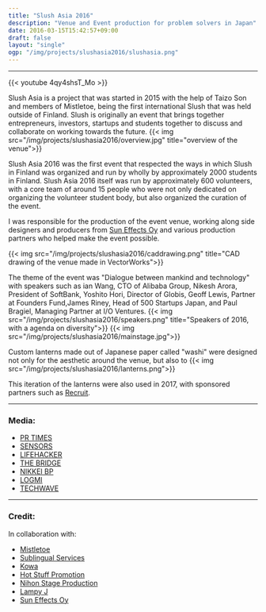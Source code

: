 ```yaml
---
title: "Slush Asia 2016"
description: "Venue and Event production for problem solvers in Japan"
date: 2016-03-15T15:42:57+09:00
draft: false
layout: "single"
ogp: "/img/projects/slushasia2016/slushasia.png"
---
```

---


{{< youtube 4qy4shsT_Mo >}}

Slush Asia is a project that was started in 2015 with the help of Taizo Son and members of Mistletoe, being the first international Slush that was held outside of Finland.
Slush is originally an event that brings together entrepreneurs, investors, startups and students together to discuss and collaborate on working towards the future.
{{< img src="/img/projects/slushasia2016/overview.jpg" title="overview of the venue">}}

Slush Asia 2016 was the first event that respected the ways in which Slush in Finland was organized and run by wholly by approximately 2000 students in Finland. Slush Asia 2016 itself was run by approximately 600 volunteers, with a core team of around 15 people who were not only dedicated on organizing the volunteer student body, but also organized the curation of the event.

I was responsible for the production of the event venue, working along side designers and producers from [Sun Effects Oy](http://www.suneffects.fi/) and various production partners who helped make the event possible.

{{< img src="/img/projects/slushasia2016/caddrawing.png" title="CAD drawing of the venue made in VectorWorks">}}

The theme of the event was "Dialogue between mankind and technology" with speakers such as ian Wang, CTO of Alibaba Group, Nikesh Arora, President of SoftBank, Yoshito Hori, Director of Globis, Geoff Lewis, Partner at Founders Fund,James Riney, Head of 500 Startups Japan, and Paul Bragiel, Managing Partner at I/O Ventures.
{{< img src="/img/projects/slushasia2016/speakers.png" title="Speakers of 2016, with a agenda on diversity">}}
{{< img src="/img/projects/slushasia2016/mainstage.jpg">}}

Custom lanterns made out of Japanese paper called "washi" were designed not only for the aesthetic around the venue, but also to 
{{< img src="/img/projects/slushasia2016/lanterns.png">}}

This iteration of the lanterns were also used in 2017, with sponsored partners such as [Recruit](https://www.recruit.jp).

---
### Media:
* [PR TIMES](https://prtimes.jp/main/html/rd/p/000000005.000013477.html)
* [SENSORS](http://www.sensors.jp/post/slush_asia_2016.html)
* [LIFEHACKER](https://www.lifehacker.jp/2016/05/160513slush_asia_2016.html)
* [THE BRIDGE](http://thebridge.jp/tag/slush-asia-2016)
* [NIKKEI BP](tech.nikkeibp.co.jp/it/atcl/news/16/051301369/)
* [LOGMI](https://logmi.jp/series/slush-asia-2016)
* [TECHWAVE](https://techwave.jp/archives/slushasia-2016-makuhari.html)



---

### Credit:
In collaboration with: 

* [Mistletoe](http://mistletoe.co/en/) 
* [Sublingual Services](http://sublingual.biz/)
* [Kowa](http://www.kowa.co.jp/)
* [Hot Stuff Promotion](https://www.red-hot.ne.jp/)
* [Nihon Stage Production](http://nihonstage.co.jp/top/)
* [Lampy J](http://www.lampy-j.com/)
* [Sun Effects Oy](http://www.suneffects.fi/)